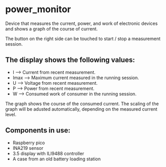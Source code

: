# power_monitor
Device that measures the current, power, and work of electronic devices and shows a graph of the course of current.

The button on the right side can be touched to start / stop a measurement session.



The display shows the following values:
-----------------------------------------------------------------------

- I --> Current from recent measurement.
- Imax --> Maximum current measured in the running session.
- U --> Voltage from recent measurement.
- P --> Power from recent measurement.
- W --> Consumed work of consumer in the running session.


The graph shows the course of the consumed current. The scaling of the graph will be adusted automatically, depending on the measured current level.


Components in use:
-----------------------------------------------------------------------

- Raspberry pico
- INA219 sensor
- 3.5 display with ILI9488 controller
- A case from an old battery loading station
